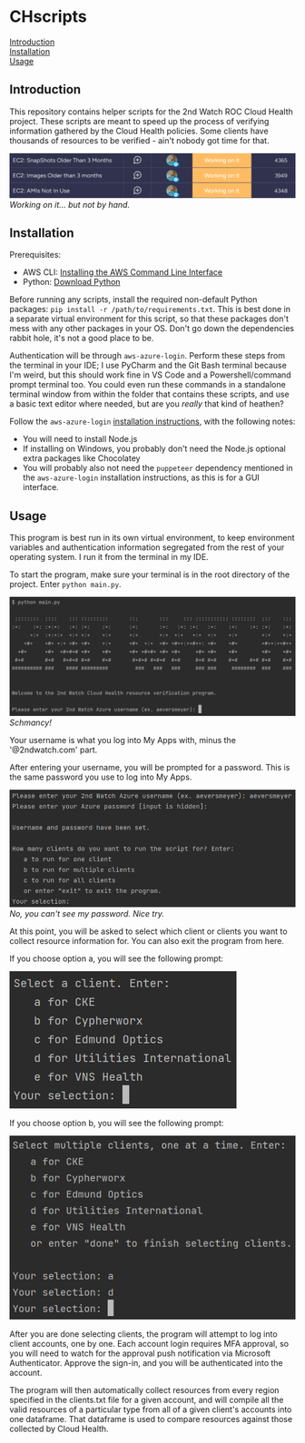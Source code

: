 
# CHscripts

[Introduction](#introduction)<br>
[Installation](#installation)<br>
[Usage](#usage)

## Introduction

This repository contains helper scripts for the 2nd Watch ROC Cloud Health project. These scripts are meant to speed up the process of verifying information gathered by the Cloud Health policies. Some clients have thousands of resources to be verified - ain't nobody got time for that.

![img.png](src/img_4.png)<br>
_Working on it... but not by hand._

## Installation

Prerequisites:
- AWS CLI: [Installing the AWS Command Line Interface](https://docs.aws.amazon.com/cli/latest/userguide/getting-started-install.html)
- Python: [Download Python](https://www.python.org/downloads/) 

Before running any scripts, install the required non-default Python packages: `pip install -r /path/to/requirements.txt`. This is best done in a separate virtual environment for this script, so that these packages don't mess with any other packages in your OS. Don't go down the dependencies rabbit hole, it's not a good place to be.

Authentication will be through `aws-azure-login`. Perform these steps from the terminal in your IDE; I use PyCharm and the Git Bash terminal because I'm weird, but this should work fine in VS Code and a Powershell/command prompt terminal too. You could even run these commands in a standalone terminal window from within the folder that contains these scripts, and use a basic text editor where needed, but are you _really_ that kind of heathen? 

Follow the `aws-azure-login` [installation instructions](https://github.com/aws-azure-login/aws-azure-login#installation), with the following notes:
- You will need to install Node.js
- If installing on Windows, you probably don't need the Node.js optional extra packages like Chocolatey
- You will probably also not need the `puppeteer` dependency mentioned in the `aws-azure-login` installation instructions, as this is for a GUI interface.

## Usage

This program is best run in its own virtual environment, to keep environment variables and authentication information segregated from the rest of your operating system. I run it from the terminal in my IDE.

To start the program, make sure your terminal is in the root directory of the project. Enter `python main.py`.

![img.png](src/img.png)
_Schmancy!_

Your username is what you log into My Apps with, minus the '@2ndwatch.com' part. 

After entering your username, you will be prompted for a password. This is the same password you use to log into My Apps.

![img_1.png](src/img_1.png)
_No, you can't see my password. Nice try._

At this point, you will be asked to select which client or clients you want to collect resource information for. You can also exit the program from here.

If you choose option a, you will see the following prompt:

![img_2.png](src/img_2.png)

If you choose option b, you will see the following prompt:

![img_3.png](src/img_3.png)

After you are done selecting clients, the program will attempt to log into client accounts, one by one. Each account login requires MFA approval, so you will need to watch for the approval push notification via Microsoft Authenticator. Approve the sign-in, and you will be authenticated into the account.

The program will then automatically collect resources from every region specified in the clients.txt file for a given account, and will compile all the valid resources of a particular type from all of a given client's accounts into one dataframe. That dataframe is used to compare resources against those collected by Cloud Health. 